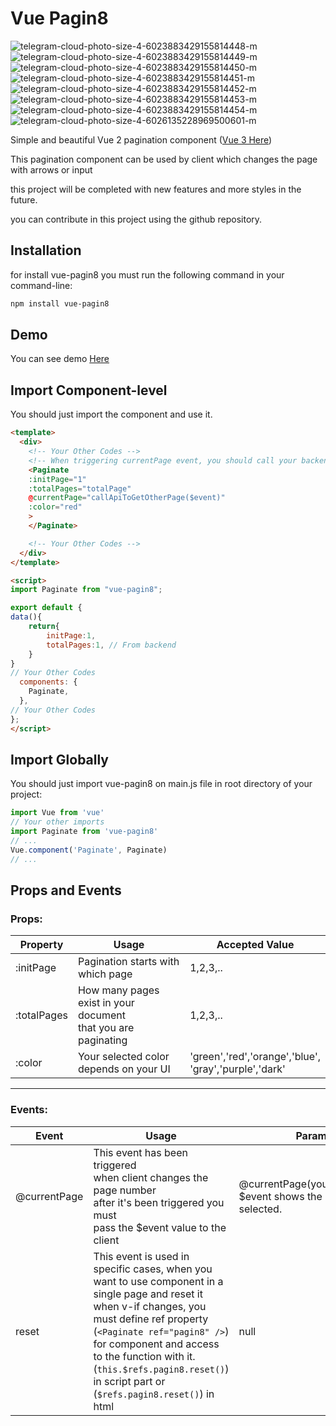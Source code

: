 # Vue Pagin8
![telegram-cloud-photo-size-4-6023883429155814448-m](https://github.com/F4RAN/vue3-pagin8/assets/25338592/a7eef7b1-1dc4-4550-a75b-a1f86d4fbf29)
![telegram-cloud-photo-size-4-6023883429155814449-m](https://github.com/F4RAN/vue3-pagin8/assets/25338592/99ca110a-02e4-46a5-994d-eebad98588a4)
![telegram-cloud-photo-size-4-6023883429155814450-m](https://github.com/F4RAN/vue3-pagin8/assets/25338592/6dd0eee4-20be-425b-8074-c2a4f60177ec)
![telegram-cloud-photo-size-4-6023883429155814451-m](https://github.com/F4RAN/vue3-pagin8/assets/25338592/352ee844-9460-455b-8c93-4b9f70447757)
![telegram-cloud-photo-size-4-6023883429155814452-m](https://github.com/F4RAN/vue3-pagin8/assets/25338592/946d23d4-551c-428f-b819-bcf144a461a0)
![telegram-cloud-photo-size-4-6023883429155814453-m](https://github.com/F4RAN/vue3-pagin8/assets/25338592/5e3de1ac-377c-4b14-879f-72c8be6f33c3)
![telegram-cloud-photo-size-4-6023883429155814454-m](https://github.com/F4RAN/vue3-pagin8/assets/25338592/b0cee1b8-496d-4a07-adfb-1a399e708453)
![telegram-cloud-photo-size-4-6026135228969500601-m](https://github.com/F4RAN/vue3-pagin8/assets/25338592/af798d9e-9adb-44b4-a73d-b8d86f0573ba)

Simple and beautiful Vue 2 pagination component ([Vue 3 Here](https://www.npmjs.com/package/vue3-pagin8))

This pagination component can be used by client which changes the page with arrows or input

this project will be completed with new features and more styles in the future.

you can contribute in this project using the github repository.

## Installation
for install vue-pagin8 you must run the following command in your command-line:
```bash
npm install vue-pagin8
```

## Demo

You can see demo [Here](https://f4ran.github.io/vue3-pagin8/)



## Import Component-level

You should just import the component and use it.


```html
<template>
  <div>
    <!-- Your Other Codes -->
    <!-- When triggering currentPage event, you should call your backend api to get $event page that shows the selected page by client -->
    <Paginate 
    :initPage="1" 
    :totalPages="totalPage" 
    @currentPage="callApiToGetOtherPage($event)"
    :color="red"
    >
    </Paginate>

    <!-- Your Other Codes -->
  </div>
</template>

<script>
import Paginate from "vue-pagin8";

export default {
data(){
    return{
        initPage:1,
        totalPages:1, // From backend
    }
}
// Your Other Codes
  components: {
    Paginate,
  },
// Your Other Codes
};
</script>
```

## Import Globally
You should just import vue-pagin8 on main.js file in root directory of your project:
```javascript
import Vue from 'vue'
// Your other imports
import Paginate from 'vue-pagin8'
// ...
Vue.component('Paginate', Paginate)
// ...

```

## Props and Events

### Props:
| Property | Usage | Accepted Value |
| -------- | -------- | -------- |
| :initPage | Pagination starts with which page | 1,2,3,.. |
| :totalPages | How many pages exist in your document <br> that you are paginating | 1,2,3,..|
| :color | Your selected color depends on your UI |'green','red','orange','blue',<br>'gray','purple','dark'|

<hr>

### Events:
| Event | Usage | Parameters |
| -------- | -------- | -------- |
| @currentPage | This event has been triggered <br> when client changes the page number <br> after it's been triggered you must <br> pass the $event value to the client  | @currentPage(yourApiCall($event)) <br> $event shows the page that client selected.
| reset | This event is used in specific cases, when you want to use component in a single page and reset it when v-if changes, you must define ref property (`<Paginate ref="pagin8" />`) for component and access to the function with it. (`this.$refs.pagin8.reset()`) in script part or (`$refs.pagin8.reset()`) in html | null |
